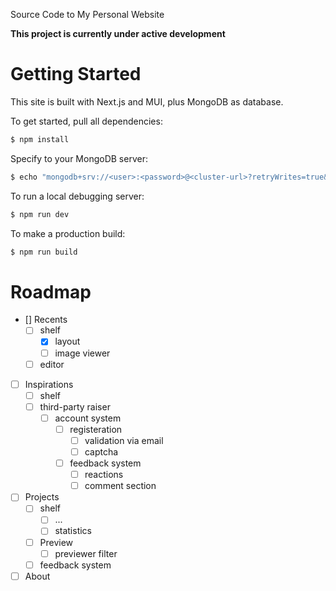 Source Code to My Personal Website

**This project is currently under active development**

# Getting Started

This site is built with Next.js and MUI, plus MongoDB as database.

To get started, pull all dependencies:
```bash
$ npm install
```

Specify to your MongoDB server:
```bash
$ echo "mongodb+srv://<user>:<password>@<cluster-url>?retryWrites=true&writeConcern=majority" > ./db/uri.txt
```

To run a local debugging server:
```bash
$ npm run dev
```

To make a production build:
```bash
$ npm run build
```

# Roadmap

- [] Recents
  - [ ] shelf
    - [x] layout
    - [ ] image viewer
  - [ ] editor

- [ ] Inspirations
  - [ ] shelf
  - [ ] third-party raiser
    - [ ] account system
      - [ ] registeration
        - [ ] validation via email
        - [ ] captcha
      - [ ] feedback system
        - [ ] reactions
        - [ ] comment section

- [ ] Projects
  - [ ] shelf
    - [ ] ...
    - [ ] statistics
  - [ ] Preview
    - [ ] previewer filter
  - [ ] feedback system

- [ ] About

